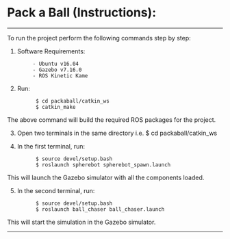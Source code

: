 # Pack a Ball (Instructions): 
__________________________________________________________________________

To run the project perform the following commands step by step:

1. Software Requirements:
   
            - Ubuntu v16.04
            - Gazebo v7.16.0
            - ROS Kinetic Kame

3. Run:


             $ cd packaball/catkin_ws
             $ catkin_make

The above command will build the required ROS packages for the project.

3. Open two terminals in the same directory i.e. $ cd packaball/catkin_ws

4. In the first terminal, run:


             $ source devel/setup.bash
             $ roslaunch spherebot spherebot_spawn.launch
   
This will launch the Gazebo simulator with all the components loaded.

5. In the second terminal, run:


             $ source devel/setup.bash
             $ roslaunch ball_chaser ball_chaser.launch
   
This will start the simulation in the Gazebo simulator.
__________________________________________________________________________
